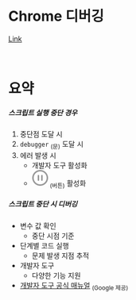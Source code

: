 Chrome 디버깅
====

[Link](https://ko.javascript.info/debugging-chrome "Chrome debugging tutorial link")

<br />

요약
====

##### 스크립트 실행 중단 경우
1. 중단점 도달 시
2. `debugger` <sub>(문)</sub> 도달 시
3. 에러 발생 시
    - 개발자 도구 활성화
    - ![circle-pause-regular](../../images/01/03/01/circle-pause-regular.svg) <sub>(버튼)</sub> 활성화

##### 스크립트 중단 시 디버깅
- 변수 값 확인
  - 중단 시점 기준
- 단계별 코드 실행
  - 문제 발생 지점 추적
- 개발자 도구
  - 다양한 기능 지원
- [개발자 도구 공식 매뉴얼](https://developers.google.com/web/tools/chrome-devtools) <sub>(Google 제공)</sub>
